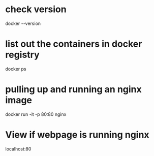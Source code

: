 # check version

docker --version

# list out the containers in docker registry

docker ps

# pulling up and running an nginx image

docker run -it -p 80:80 nginx

# View if webpage is running nginx
localhost:80

